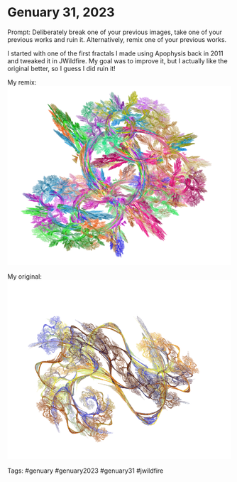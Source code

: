 # Genuary 31, 2023
Prompt: Deliberately break one of your previous images, take one of your previous works and ruin it. Alternatively, remix one of your previous works.

I started with one of the first fractals I made using Apophysis back in 2011 and tweaked it in JWildfire. My goal was to improve it, but I actually like the original better, so I guess I did ruin it!

My remix:
![](gen31.png)

My original:
![](gen31a.png)

Tags: #genuary #genuary2023 #genuary31 #jwildfire
